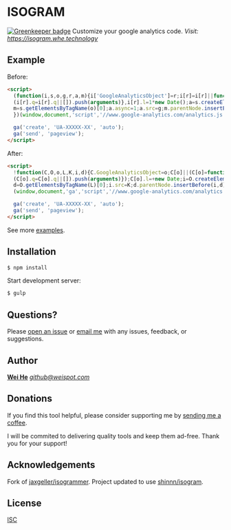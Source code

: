ISOGRAM
=======

[![Greenkeeper badge](https://badges.greenkeeper.io/ddhhz/isogram.svg)](https://greenkeeper.io/)
Customize your google analytics code. _Visit: https://isogram.whe.technology_


## Example
Before:
```html
<script>
  (function(i,s,o,g,r,a,m){i['GoogleAnalyticsObject']=r;i[r]=i[r]||function(){
  (i[r].q=i[r].q||[]).push(arguments)},i[r].l=1*new Date();a=s.createElement(o),
  m=s.getElementsByTagName(o)[0];a.async=1;a.src=g;m.parentNode.insertBefore(a,m)
  })(window,document,'script','//www.google-analytics.com/analytics.js','ga');

  ga('create', 'UA-XXXXX-XX', 'auto');
  ga('send', 'pageview');
</script>
```
After:
```html
<script>
  !function(C,O,o,L,K,i,d){C.GoogleAnalyticsObject=o;C[o]||(C[o]=function(){
  (C[o].q=C[o].q||[]).push(arguments)});C[o].l=+new Date;i=O.createElement(L);
  d=O.getElementsByTagName(L)[0];i.src=K;d.parentNode.insertBefore(i,d)}
  (window,document,'ga','script','//www.google-analytics.com/analytics.js');

  ga('create', 'UA-XXXXX-XX', 'auto');
  ga('send', 'pageview');
</script>
```
See more [examples](https://github.com/shinnn/isogram#websites-using-isogram).


## Installation
```bash
$ npm install
```

Start development server:
```bash
$ gulp
```


## Questions?

Please [open an issue](https://github.com/ddhhz/isogram/issues) or [email me](mailto:&#103;&#105;&#116;&#104;&#117;&#098;&#064;&#119;&#101;&#105;&#115;&#112;&#111;&#116;&#046;&#099;&#111;&#109;) with any issues, feedback, or suggestions.


## Author
[**Wei He**](https://whe.me)  [_&#103;&#105;&#116;&#104;&#117;&#098;&#064;&#119;&#101;&#105;&#115;&#112;&#111;&#116;&#046;&#099;&#111;&#109;_](mailto:&#103;&#105;&#116;&#104;&#117;&#098;&#064;&#119;&#101;&#105;&#115;&#112;&#111;&#116;&#046;&#099;&#111;&#109;)


## Donations

If you find this tool helpful, please consider supporting me by [sending me a coffee](https://o.whe.me/supportwei).

I will be commited to delivering quality tools and keep them ad-free. Thank you for your support!


## Acknowledgements

Fork of [jaxgeller/isogrammer](https://github.com/jaxgeller/isogrammer). Project updated to use [shinnn/isogram](https://github.com/shinnn/isogram).


## License
[ISC](LICENSE)
